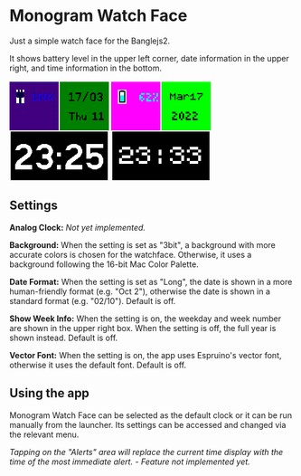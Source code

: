# Monogram Watch Face

Just a simple watch face for the Banglejs2.

It shows battery level in the upper left corner, date information in the upper right, and time information in the bottom.

![](screenshot0.png)
![](screenshot1.png)

## Settings

**Analog Clock:** *Not yet implemented.*

**Background:** When the setting is set as "3bit", a background with more accurate colors is chosen for the watchface. Otherwise, it uses a background following the 16-bit Mac Color Palette.

**Date Format:** When the setting is set as "Long", the date is shown in a more human-friendly format (e.g. "Oct 2"), otherwise the date is shown in a standard format (e.g. "02/10"). Default is off.

**Show Week Info:** When the setting is on, the weekday and week number are shown in the upper right box. When the setting is off, the full year is shown instead. Default is off.

**Vector Font:** When the setting is on, the app uses Espruino's vector font, otherwise it uses the default font. Default is off.

## Using the app

Monogram Watch Face can be selected as the default clock or it can be run manually from the launcher. Its settings can be accessed and changed via the relevant menu.

*Tapping on the "Alerts" area will replace the current time display with the time of the most immediate alert.* - *Feature not implemented yet.*
